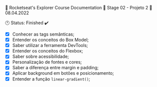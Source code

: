 🚀 Rocketseat's Explorer Course Documentation 📁
Stage 02 - Projeto 2 📅 08.04.2022

🕛 Status: Finished ✔️




- [x]  Conhecer as tags semânticas;
- [x]  Entender os conceitos do Box Model;
- [x]  Saber utilizar a ferramenta DevTools;
- [x]  Entender os conceitos do Flexbox;
- [x]  Saber sobre acessibilidade;
- [x]  Personalização de fontes e cores;
- [x]  Saber a diferença entre margin e padding;
- [x]  Aplicar background em botões e posicionamento;
- [x]  Entender a função `linear-gradient()`;
